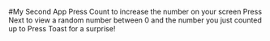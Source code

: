 #My Second App
Press Count to increase the number on your screen
Press Next to view a random number between 0 and the number you just counted up to
Press Toast for a surprise!
